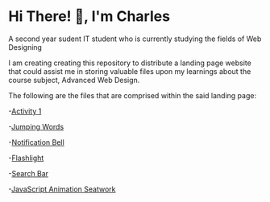 # Hi There! 👋, I'm Charles

A second year sudent IT student who is currently studying the fields of Web Designing

I am creating creating this repository to distribute a landing page website that could assist me in storing valuable files upon my learnings about the course subject, Advanced Web Design.

The following are the files that are comprised within the said landing page:

-[Activity 1](https://202210532.github.io/202210532/Activity%201%20-%20WEB%20DES%20(LAB)/index.html)

-[Jumping Words](https://202210532.github.io/202210532/Jumping%20Words%20Activity%20-%20WEB%20DES%20(LAB)/index.html)

-[Notification Bell](https://202210532.github.io/202210532/Notification%20Bell%20Activity%20-%20WEB%20DES%20(LAB)/index.html)

-[Flashlight](https://202210532.github.io/202210532/Flashlight%20Activity/index.html)

-[Search Bar](https://202210532.github.io/202210532/Search%20Bar%20Activity%20-%20WEB%20DES%20(LAB)/index.html)

-[JavaScript Animation Seatwork](https://202210532.github.io/202210532/Javascript%20seatwork/index.html)
